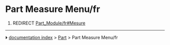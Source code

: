 # Part Measure Menu/fr
1.  REDIRECT [Part_Module/fr#Mesure](Part_Module/fr#Mesure.md)



---
⏵ [documentation index](../README.md) > [Part](Part_Workbench.md) > Part Measure Menu/fr
